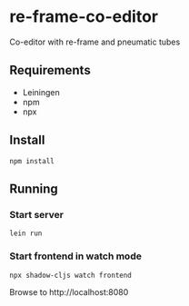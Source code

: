 # re-frame-co-editor
Co-editor with re-frame and pneumatic tubes

## Requirements

 - Leiningen
 - npm 
 - npx
 
## Install
```
npm install
```

## Running
### Start server
```
lein run
```
### Start frontend in watch mode
```
npx shadow-cljs watch frontend
```

Browse to http://localhost:8080
